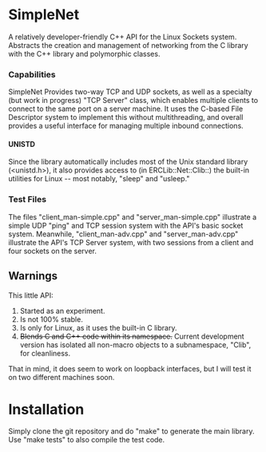 # SimpleNet
A relatively developer-friendly C++ API for the Linux Sockets system. Abstracts the creation and management of networking from the C library with the C++ library and polymorphic classes.

### Capabilities
SimpleNet Provides two-way TCP and UDP sockets, as well as a specialty (but work in progress) "TCP Server" class, which enables multiple clients to connect to the same port on a server machine. It uses the C-based File Descriptor system to implement this without multithreading, and overall provides a useful interface for managing multiple inbound connections.

#### UNISTD
Since the library automatically includes most of the Unix standard library (<unistd.h>), it also provides access to (in ERCLib::Net::Clib::) the built-in utilities for Linux -- most notably, "sleep" and "usleep."

### Test Files
The files "client_man-simple.cpp" and "server_man-simple.cpp" illustrate a simple UDP "ping" and TCP session system with the API's basic socket system. Meanwhile, "client_man-adv.cpp" and "server_man-adv.cpp" illustrate the API's TCP Server system, with two sessions from a client and four sockets on the server.

## Warnings
This little API:
1. Started as an experiment.
2. Is not 100% stable.
3. Is only for Linux, as it uses the built-in C library.
4. <s>Blends C and C++ code within its namespace.</s> Current development version has isolated all non-macro objects to a subnamespace, "Clib", for cleanliness.

That in mind, it does seem to work on loopback interfaces, but I will test it on two different machines soon.

# Installation
Simply clone the git repository and do "make" to generate the main library. Use "make tests" to also compile the test code.
